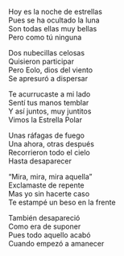 Hoy es la noche de estrellas  
Pues se ha ocultado la luna  
Son todas ellas muy bellas  
Pero como tú ninguna  

Dos nubecillas celosas  
Quisieron participar  
Pero Eolo, dios del viento  
Se apresuró a dispersar  

Te acurrucaste a mi lado  
Sentí tus manos temblar  
Y así juntos, muy juntitos  
Vimos la Estrella Polar  

Unas ráfagas de fuego  
Una ahora, otras después  
Recorrieron todo el cielo  
Hasta desaparecer  

“Mira, mira, mira aquella”  
Exclamaste de repente  
Mas yo sin hacerte caso  
Te estampé un beso en la frente  

También desapareció  
Como era de suponer  
Pues todo aquello acabó  
Cuando empezó a amanecer  